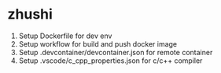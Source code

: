 # zhushi

1. Setup Dockerfile for dev env
1. Setup workflow for build and push docker image
1. Setup .devcontainer/devcontainer.json for remote container
1. Setup .vscode/c_cpp_properties.json for c/c++ compiler
